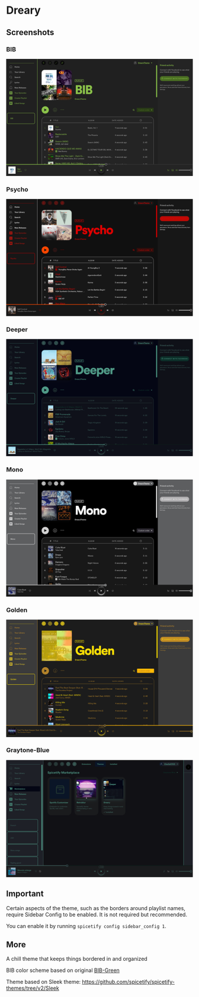 # Dreary

## Screenshots

### BIB

![BIB Screenshot](screenshots/bib.png)

### Psycho

![Psycho Screenshot](screenshots/psycho.png)

### Deeper

![Deeper Screenshot](screenshots/deeper.png)

### Mono

![Mono Screenshot](screenshots/mono.png)

### Golden

![Golden Screenshot](screenshots/golden.png)

### Graytone-Blue

![Graytone-Blue Screenshot](screenshots/graytone-blue.png)

## Important

Certain aspects of the theme, such as the borders around playlist names, require Sidebar Config to be enabled. It is not required but recommended.

You can enable it by running `spicetify config sidebar_config 1`.

## More

A chill theme that keeps things bordered in and organized

BIB color scheme based on original [BIB-Green](https://github.com/spicetify/spicetify-themes/tree/master/BIB-Green)

Theme based on Sleek theme: https://github.com/spicetify/spicetify-themes/tree/v2/Sleek
